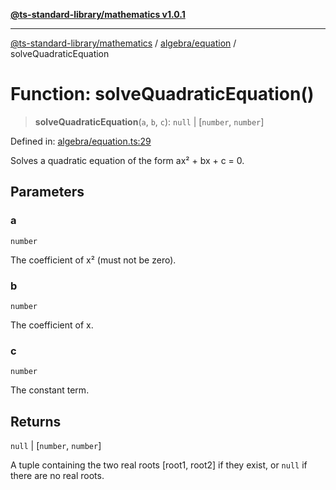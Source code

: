 [**@ts-standard-library/mathematics v1.0.1**](../../../README.md)

***

[@ts-standard-library/mathematics](../../../README.md) / [algebra/equation](../README.md) / solveQuadraticEquation

# Function: solveQuadraticEquation()

> **solveQuadraticEquation**(`a`, `b`, `c`): `null` \| \[`number`, `number`\]

Defined in: [algebra/equation.ts:29](https://github.com/gabaudette/ts-stdlib/blob/7333da76bc775fbabd0907ad8519b912cfc2fe26/packages/mathematics/src/algebra/equation.ts#L29)

Solves a quadratic equation of the form ax² + bx + c = 0.

## Parameters

### a

`number`

The coefficient of x² (must not be zero).

### b

`number`

The coefficient of x.

### c

`number`

The constant term.

## Returns

`null` \| \[`number`, `number`\]

A tuple containing the two real roots [root1, root2] if they exist, or `null` if there are no real roots.
